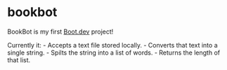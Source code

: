 # bookbot

BookBot is my first [Boot.dev](https://www.boot.dev) project!

Currently it:
    - Accepts a text file stored locally.
    - Converts that text into a single string.
    - Spilts the string into a list of words.
    - Returns the length of that list.

